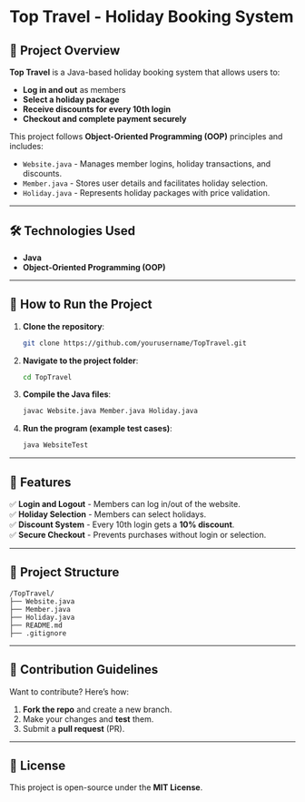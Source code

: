 # Top Travel - Holiday Booking System

## 📌 Project Overview
**Top Travel** is a Java-based holiday booking system that allows users to:
- **Log in and out** as members
- **Select a holiday package**
- **Receive discounts for every 10th login**
- **Checkout and complete payment securely**

This project follows **Object-Oriented Programming (OOP)** principles and includes:
- `Website.java` - Manages member logins, holiday transactions, and discounts.
- `Member.java` - Stores user details and facilitates holiday selection.
- `Holiday.java` - Represents holiday packages with price validation.

---

## 🛠️ Technologies Used
- **Java** 
- **Object-Oriented Programming (OOP)**

---

## 🚀 How to Run the Project
1. **Clone the repository**:
   ```sh
   git clone https://github.com/yourusername/TopTravel.git
   ```
2. **Navigate to the project folder**:
   ```sh
   cd TopTravel
   ```
3. **Compile the Java files**:
   ```sh
   javac Website.java Member.java Holiday.java
   ```
4. **Run the program (example test cases)**:
   ```sh
   java WebsiteTest
   ```

---

## 📌 Features
✅ **Login and Logout** - Members can log in/out of the website.  
✅ **Holiday Selection** - Members can select holidays.  
✅ **Discount System** - Every 10th login gets a **10% discount**.  
✅ **Secure Checkout** - Prevents purchases without login or selection.  

---

## 📂 Project Structure
```
/TopTravel/
├── Website.java
├── Member.java
├── Holiday.java
├── README.md
├── .gitignore
```

---

## 📌 Contribution Guidelines
Want to contribute? Here’s how:
1. **Fork the repo** and create a new branch.
2. Make your changes and **test** them.
3. Submit a **pull request** (PR).

---

## 📜 License
This project is open-source under the **MIT License**.
